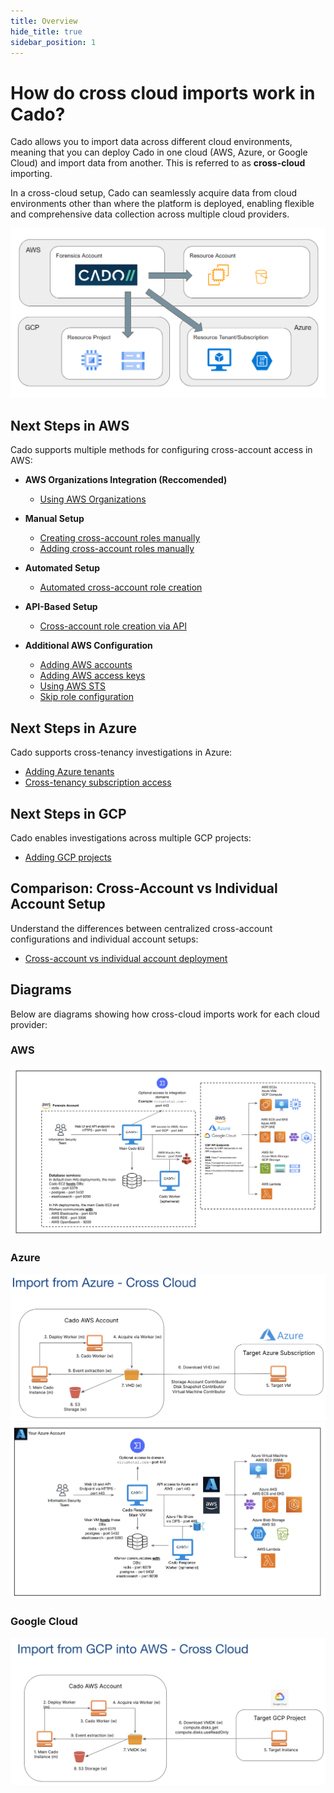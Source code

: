 ```yaml
---
title: Overview
hide_title: true
sidebar_position: 1
---
```

# How do cross cloud imports work in Cado?

Cado allows you to import data across different cloud environments, meaning that you can deploy Cado in one cloud (AWS, Azure, or Google Cloud) and import data from another. This is referred to as **cross-cloud** importing.

In a cross-cloud setup, Cado can seamlessly acquire data from cloud environments other than where the platform is deployed, enabling flexible and comprehensive data collection across multiple cloud providers.

![Cross-Cloud Collection](/img/cross-cloud.png)

## Next Steps in AWS

Cado supports multiple methods for configuring cross-account access in AWS:

- **AWS Organizations Integration (Reccomended)**
  - [Using AWS Organizations](https://docs.cadosecurity.com/cado/deploy/cross/aws-organizations)

- **Manual Setup**
  - [Creating cross-account roles manually](https://docs.cadosecurity.com/cado/deploy/cross/cross-account-creation)
  - [Adding cross-account roles manually](https://docs.cadosecurity.com/cado/deploy/cross/add-cross-account-manual)

- **Automated Setup**
  - [Automated cross-account role creation](https://docs.cadosecurity.com/cado/deploy/cross/cross-account-creation-auto)

- **API-Based Setup**
  - [Cross-account role creation via API]( https://docs.cadosecurity.com/cado/deploy/cross/cross-account-creation-api)


- **Additional AWS Configuration**
  - [Adding AWS accounts](https://docs.cadosecurity.com/cado/deploy/cross/adding-aws)
  - [Adding AWS access keys](https://docs.cadosecurity.com/cado/deploy/cross/adding-keys)
  - [Using AWS STS](https://docs.cadosecurity.com/cado/deploy/cross/aws-sts)
  - [Skip role configuration](https://docs.cadosecurity.com/cado/deploy/cross/skip-role)

## Next Steps in Azure

Cado supports cross-tenancy investigations in Azure:

- [Adding Azure tenants](https://docs.cadosecurity.com/cado/deploy/cross/adding-azure)
- [Cross-tenancy subscription access](https://docs.cadosecurity.com/cado/deploy/cross/azure-cross-tenancy-subscriptions)

## Next Steps in GCP

Cado enables investigations across multiple GCP projects:

- [Adding GCP projects](https://docs.cadosecurity.com/cado/deploy/cross/adding-gcp)

## Comparison: Cross-Account vs Individual Account Setup

Understand the differences between centralized cross-account configurations and individual account setups:

- [Cross-account vs individual account deployment](https://docs.cadosecurity.com/cado/deploy/cross/cross_vs_individual)

## Diagrams

Below are diagrams showing how cross-cloud imports work for each cloud provider:

### AWS
![AWS Cross-Cloud Imports](/img/aws-network.png)

### Azure
![Azure Imports](/img/azure-imports.png)
![Azure Cross-Cloud Imports](/img/azure-cross.png)

### Google Cloud
![Google Cloud Imports](/img/gcp-imports.png)

